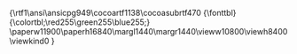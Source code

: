 {\rtf1\ansi\ansicpg949\cocoartf1138\cocoasubrtf470
{\fonttbl}
{\colortbl;\red255\green255\blue255;}
\paperw11900\paperh16840\margl1440\margr1440\vieww10800\viewh8400\viewkind0
}